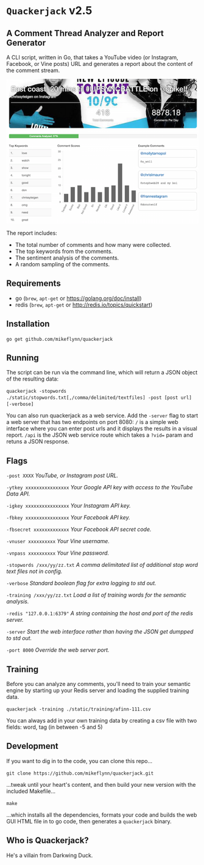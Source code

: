 # `Quackerjack` v2.5
## A Comment Thread Analyzer and Report Generator

A CLI script, written in Go, that takes a YouTube video (or Instagram, Facebook, or Vine posts) URL and generates a report about the content of the comment stream.

![Web GUI](/static/web-gui.png)

The report includes:
* The total number of comments and how many were collected.
* The top keywords from the comments.
* The sentiment analysis of the comments.
* A random sampling of the comments.

## Requirements

* go (`brew`, `apt-get` or https://golang.org/doc/install)
* redis (`brew`, `apt-get` or http://redis.io/topics/quickstart)

## Installation

`go get github.com/mikeflynn/quackerjack`

## Running

The script can be run via the command line, which will return a JSON object of the resulting data:

`quackerjack -stopwords ./static/stopwords.txt[,/comma/delimited/textfiles] -post [post url] [-verbose]`

You can also run quackerjack as a web service. Add the `-server` flag to start a web server that has two endpoints on port 8080: `/` is a simple web interface where you can enter post urls and it displays the results in a visual report. `/api` is the JSON web service route which takes a `?vid=` param and retuns a JSON response.

## Flags

`-post XXXX` _YouTube, or Instagram post URL._

`-ytkey xxxxxxxxxxxxxxxx` _Your Google API key with access to the YouTube Data API._

`-igkey xxxxxxxxxxxxxxxx` _Your Instagram API key._

`-fbkey xxxxxxxxxxxxxxxx` _Your Facebook API key._

`-fbsecret xxxxxxxxxxxxx` _Your Facebook API secret code._

`-vnuser xxxxxxxxxx` _Your Vine username._

`-vnpass xxxxxxxxxx` _Your Vine password._

`-stopwords /xxx/yy/zz.txt` _A comma delimitated list of additional stop word text files not in config._

`-verbose` _Standard boolean flag for extra logging to std out._

`-training /xxx/yy/zz.txt` _Load a list of training words for the semantic analysis._

`-redis "127.0.0.1:6379"` _A string containing the host and port of the redis server._

`-server` _Start the web interface rather than having the JSON get dumpped to std out._

`-port 8000` _Override the web server port._

## Training

Before you can analyze any comments, you'll need to train your semantic engine by starting up your Redis server and loading the supplied training data.

`quackerjack -training ./static/training/afinn-111.csv`

You can always add in your own training data by creating a csv file with two fields: word, tag (in between -5 and 5)

## Development

If you want to dig in to the code, you can clone this repo...

`git clone https://github.com/mikeflynn/quackerjack.git`

...tweak until your heart's content, and then build your new version with the included Makefile...

`make`

...which installs all the dependencies, formats your code and builds the web GUI HTML file in to go code, then generates a `quackerjack` binary.

## Who is Quackerjack?

He's a villain from Darkwing Duck.

